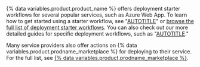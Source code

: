 {% data variables.product.product_name %} offers deployment starter workflows for several popular services, such as Azure Web App. To learn how to get started using a starter workflow, see "[AUTOTITLE](/actions/learn-github-actions/using-starter-workflows)" or [browse the full list of deployment starter workflows](https://github.com/actions/starter-workflows/tree/main/deployments). You can also check out our more detailed guides for specific deployment workflows, such as "[AUTOTITLE](/actions/deployment/deploying-to-your-cloud-provider/deploying-to-azure/deploying-nodejs-to-azure-app-service)."

Many service providers also offer actions on {% data variables.product.prodname_marketplace %} for deploying to their service. For the full list, see [{% data variables.product.prodname_marketplace %}](https://github.com/marketplace?category=deployment&type=actions).
